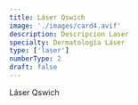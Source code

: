 ```yaml
---
title: Láser Qswich
image: './images/card4.avif'
description: Descripcion Laser
specialty: Dermatología Láser
type: ['laser']
numberType: 2
draft: false
---
```


Láser Qswich
